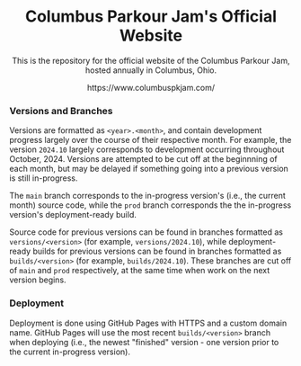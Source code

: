 <h1 align="center">Columbus Parkour Jam's Official Website</h1>
<p align="center">This is the repository for the official website of the Columbus Parkour Jam, hosted annually in Columbus, Ohio.


<p align="center">https://www.columbuspkjam.com/</p>

### Versions and Branches
Versions are formatted as `<year>.<month>`, and contain development progress largely over the course of their respective month. For example, the version `2024.10` largely corresponds to development occurring throughout October, 2024. Versions are attempted to be cut off at the beginnning of each month, but may be delayed if something going into a previous version is still in-progress.

The `main` branch corresponds to the in-progress version's (i.e., the current month) source code, while the `prod` branch corresponds the the in-progress version's deployment-ready build.

Source code for previous versions can be found in branches formatted as `versions/<version>` (for example, `versions/2024.10`), while deployment-ready builds for previous versions can be found in branches formatted as `builds/<version>` (for example, `builds/2024.10`). These branches are cut off of `main` and `prod` respectively, at the same time when work on the next version begins.

### Deployment
Deployment is done using GitHub Pages with HTTPS and a custom domain name. GitHub Pages will use the most recent `builds/<version>` branch when deploying (i.e., the newest "finished" version - one version prior to the current in-progress version).

